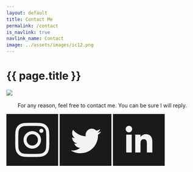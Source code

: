 ```yaml
---
layout: default
title: Contact Me
permalink: /contact
is_navlink: true
navlink_name: Contact
image: ../assets/images/ic12.png
---
```


# {{ page.title }}

<img src="{{ page.image }}" class="title_image">

<div class="contact_mail"></div>

<p style="text-align: center">For any reason, feel free to contact me. You can be sure I will reply.</p>

<div class="social_media_bar">
<a href="https://www.instagram.com/cademirci/" target="_blank"><img src="/assets/images/icon_ins.png" class="social_media_icon"></a>
<a href="https://twitter.com/cademirci" target="_blank"><img src="/assets/images/icon_twi.png" class="social_media_icon"></a>
<!--<a href="https://github.com/cademirci" target="_blank"><img src="/assets/images/icon_git.png" class="social_media_icon"></a>-->
<a href="https://www.linkedin.com/in/%C3%A7a%C4%9Flayan-demirci-741a14199/" target="_blank"><img src="/assets/images/icon_lin.png" class="social_media_icon"></a>
</div>
